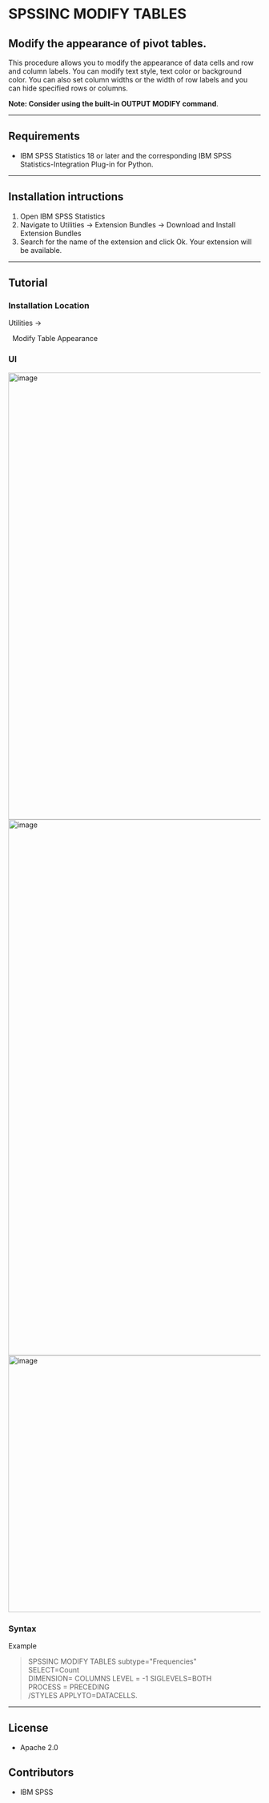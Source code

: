 # SPSSINC MODIFY TABLES
## Modify the appearance of pivot tables.
 This procedure allows you to modify the appearance of data cells and row and column labels. You can modify text style, text color or background color. You can also set column widths or the width of row labels and you can hide specified rows or columns.

**Note: Consider using the built-in OUTPUT MODIFY command**.

---
Requirements
----
- IBM SPSS Statistics 18 or later and the corresponding IBM SPSS Statistics-Integration Plug-in for Python.

---
Installation intructions
----
1. Open IBM SPSS Statistics
2. Navigate to Utilities -> Extension Bundles -> Download and Install Extension Bundles
3. Search for the name of the extension and click Ok. Your extension will be available.

---
Tutorial
----

### Installation Location

Utilities →

&nbsp;&nbsp;Modify Table Appearance

### UI
<img width="893" alt="image" src="https://user-images.githubusercontent.com/19230800/196509728-2353219b-b9eb-417a-a5a2-d203b1bbd319.png">
<img width="1071" alt="image" src="https://user-images.githubusercontent.com/19230800/196509755-1f003ca7-0c30-4248-b5f2-c2e309b9ee16.png">
<img width="513" alt="image" src="https://user-images.githubusercontent.com/19230800/196509793-f3f4f762-c5bd-4d88-9ab9-8197157ec650.png">

### Syntax
Example
> SPSSINC MODIFY TABLES subtype="Frequencies" <br />
> SELECT=Count  <br />
> DIMENSION= COLUMNS LEVEL = -1  SIGLEVELS=BOTH  <br />
> PROCESS = PRECEDING  <br />
> /STYLES  APPLYTO=DATACELLS. <br />

---
License
----

- Apache 2.0
                              
Contributors
----

  - IBM SPSS
